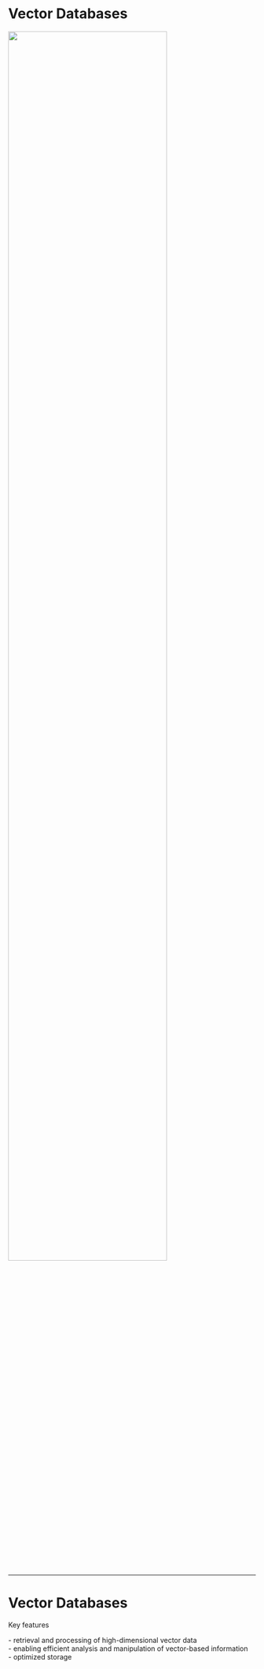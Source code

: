 


# Vector Databases

<img src="/bond-retirement.jpeg" style="width: 80%; margin: auto" v-click>

---

# Vector Databases
Key features
<div v-click>
- retrieval and processing of high-dimensional vector data
</div>
<div v-click="2">
- enabling efficient analysis and manipulation of vector-based information
</div>
<div v-click="3">
- optimized storage
</div>
